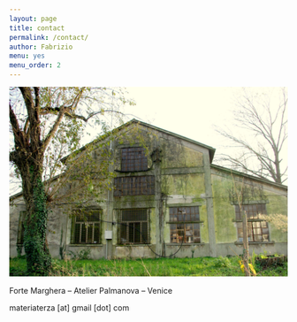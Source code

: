 ```yaml
---
layout: page
title: contact
permalink: /contact/
author: Fabrizio
menu: yes
menu_order: 2
---
```


![Alt text](/images/contact_foto.jpg)

Forte Marghera – Atelier Palmanova – Venice

materiaterza [at] gmail [dot] com
